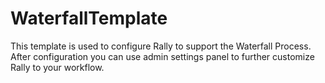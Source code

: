 WaterfallTemplate
=================

This template is used to configure Rally to support the Waterfall Process. After configuration you can use admin settings panel to further customize Rally to your workflow.